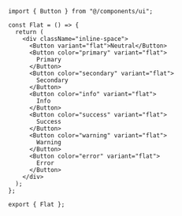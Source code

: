﻿```tsx
import { Button } from "@/components/ui";

const Flat = () => {
  return (
    <div className="inline-space">
      <Button variant="flat">Neutral</Button>
      <Button color="primary" variant="flat">
        Primary
      </Button>
      <Button color="secondary" variant="flat">
        Secondary
      </Button>
      <Button color="info" variant="flat">
        Info
      </Button>
      <Button color="success" variant="flat">
        Success
      </Button>
      <Button color="warning" variant="flat">
        Warning
      </Button>
      <Button color="error" variant="flat">
        Error
      </Button>
    </div>
  );
};

export { Flat };

```
